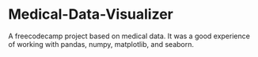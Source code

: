 # Medical-Data-Visualizer
A freecodecamp project based on medical data. It was a good experience of working with pandas, numpy, matplotlib, and seaborn.

